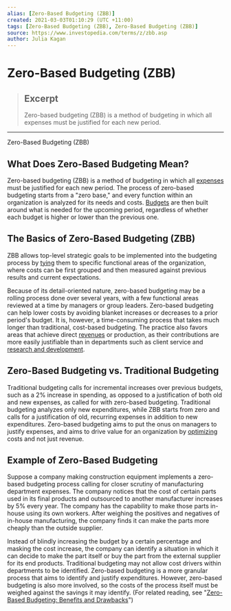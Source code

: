 ```yaml
---
alias: [Zero-Based Budgeting (ZBB)]
created: 2021-03-03T01:10:29 (UTC +11:00)
tags: [Zero-Based Budgeting (ZBB), Zero-Based Budgeting (ZBB)]
source: https://www.investopedia.com/terms/z/zbb.asp
author: Julia Kagan
---
```


# Zero-Based Budgeting (ZBB)

> ## Excerpt
> Zero-based budgeting (ZBB) is a method of budgeting in which all expenses must be justified for each new period.

---

Zero-Based Budgeting (ZBB)
## What Does Zero-Based Budgeting Mean?

Zero-based budgeting (ZBB) is a method of budgeting in which all [expenses](https://www.investopedia.com/terms/e/expense.asp) must be justified for each new period. The process of zero-based budgeting starts from a "zero base," and every function within an organization is analyzed for its needs and costs. [Budgets](https://www.investopedia.com/terms/b/budget.asp) are then built around what is needed for the upcoming period, regardless of whether each budget is higher or lower than the previous one.

## The Basics of Zero-Based Budgeting (ZBB)

ZBB allows top-level strategic goals to be implemented into the budgeting process by [tying](https://www.investopedia.com/terms/t/tying.asp) them to specific functional areas of the organization, where costs can be first grouped and then measured against previous results and current expectations.

Because of its detail-oriented nature, zero-based budgeting may be a rolling process done over several years, with a few functional areas reviewed at a time by managers or group leaders. Zero-based budgeting can help lower costs by avoiding blanket increases or decreases to a prior period's budget. It is, however, a time-consuming process that takes much longer than traditional, cost-based budgeting. The practice also favors areas that achieve direct [revenues](https://www.investopedia.com/terms/r/revenue.asp) or production, as their contributions are more easily justifiable than in departments such as client service and [research and development](https://www.investopedia.com/terms/r/randd.asp).

## Zero-Based Budgeting vs. Traditional Budgeting

Traditional budgeting calls for incremental increases over previous budgets, such as a 2% increase in spending, as opposed to a justification of both old and new expenses, as called for with zero-based budgeting. Traditional budgeting analyzes only new expenditures, while ZBB starts from zero and calls for a justification of old, recurring expenses in addition to new expenditures. Zero-based budgeting aims to put the onus on managers to justify expenses, and aims to drive value for an organization by [optimizing](https://www.investopedia.com/terms/o/optimization.asp) costs and not just revenue.

## Example of Zero-Based Budgeting

Suppose a company making construction equipment implements a zero-based budgeting process calling for closer scrutiny of manufacturing department expenses. The company notices that the cost of certain parts used in its final products and outsourced to another manufacturer increases by 5% every year. The company has the capability to make those parts in-house using its own workers. After weighing the positives and negatives of in-house manufacturing, the company finds it can make the parts more cheaply than the outside supplier.

Instead of blindly increasing the budget by a certain percentage and masking the cost increase, the company can identify a situation in which it can decide to make the part itself or buy the part from the external supplier for its end products. Traditional budgeting may not allow cost drivers within departments to be identified. Zero-based budgeting is a more granular process that aims to identify and justify expenditures. However, zero-based budgeting is also more involved, so the costs of the process itself must be weighed against the savings it may identify. (For related reading, see "[Zero-Based Budgeting: Benefits and Drawbacks](https://www.investopedia.com/ask/answers/051515/what-are-advantages-and-disadvantages-zerobased-budgeting-accounting.asp)")
